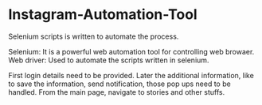 # Instagram-Automation-Tool
Selenium scripts is written to automate the process.

Selenium:
It is a powerful web automation tool for controlling web browaer.
Web driver:
Used to automate the scripts written in selenium.

First login details need to be provided. Later the additional information, like to save the information, send notification, those
pop ups need to be handled.
From the main page, navigate to stories and other stuffs.

